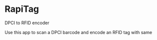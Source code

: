 # RapiTag
DPCI to RFID encoder

Use this app to scan a DPCI barcode and encode an RFID tag with same
